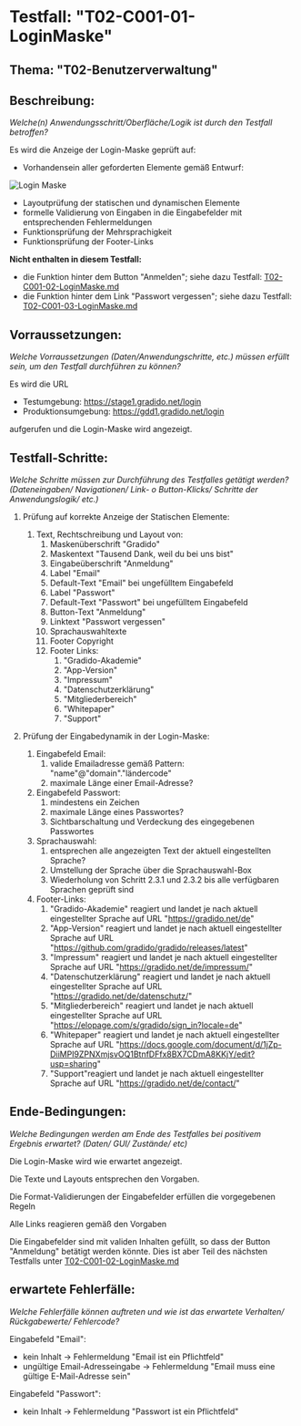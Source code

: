 # Testfall: "T02-C001-01-LoginMaske"

## Thema: "T02-Benutzerverwaltung"

## Beschreibung:

*Welche(n) Anwendungsschritt/Oberfläche/Logik ist durch den Testfall betroffen?*

Es wird die Anzeige der Login-Maske geprüft auf:

* Vorhandensein aller geforderten Elemente gemäß Entwurf:

![Login Maske](../image/T02-C001-01-LoginMaske.png)

* Layoutprüfung der statischen und dynamischen Elemente
* formelle Validierung von Eingaben in die Eingabefelder mit entsprechenden Fehlermeldungen
* Funktionsprüfung der Mehrsprachigkeit
* Funktionsprüfung der Footer-Links

**Nicht enthalten in diesem Testfall:**

* die Funktion hinter dem Button "Anmelden"; siehe dazu Testfall: [T02-C001-02-LoginMaske.md](./T02-C002-02-LoginMaske.md)
* die Funktion hinter dem Link "Passwort vergessen"; siehe dazu Testfall: [T02-C001-03-LoginMaske.md](./T02-C001-03-LoginMaske.md)

## Vorraussetzungen:

*Welche Vorraussetzungen (Daten/Anwendungschritte, etc.) müssen erfüllt sein, um den Testfall durchführen zu können?*

Es wird die URL

* Testumgebung: https://stage1.gradido.net/login
* Produktionsumgebung: https://gdd1.gradido.net/login

aufgerufen und die Login-Maske wird angezeigt.

## Testfall-Schritte:

*Welche Schritte müssen zur Durchführung des Testfalles getätigt werden?  (Dateneingaben/ Navigationen/ Link- o Button-Klicks/ Schritte der Anwendungslogik/ etc.)*

1. Prüfung auf korrekte Anzeige der Statischen Elemente:

   1. Text, Rechtschreibung und Layout von:
      1. Maskenüberschrift "Gradido"
      2. Maskentext "Tausend Dank, weil du bei uns bist"
      3. Eingabeüberschrift "Anmeldung"
      4. Label "Email"
      5. Default-Text "Email" bei ungefülltem Eingabefeld
      6. Label "Passwort"
      7. Default-Text "Passwort" bei ungefülltem Eingabefeld
      8. Button-Text "Anmeldung"
      9. Linktext "Passwort vergessen"
      10. Sprachauswahltexte
      11. Footer Copyright
      12. Footer Links:
          1. "Gradido-Akademie"
          2. "App-Version"
          3. "Impressum"
          4. "Datenschutzerklärung"
          5. "Mitgliederbereich"
          6. "Whitepaper"
          7. "Support"
2. Prüfung der Eingabedynamik in der Login-Maske:

   1. Eingabefeld Email:
      1. valide Emailadresse gemäß Pattern: "name"@"domain"."ländercode"
      2. maximale Länge einer Email-Adresse?
   2. Eingabefeld Passwort:
      1. mindestens ein Zeichen
      2. maximale Länge eines Passwortes?
      3. Sichtbarschaltung und Verdeckung des eingegebenen Passwortes
   3. Sprachauswahl:
      1. entsprechen alle angezeigten Text der aktuell eingestellten Sprache?
      2. Umstellung der Sprache über die Sprachauswahl-Box
      3. Wiederholung von Schritt 2.3.1 und 2.3.2 bis alle verfügbaren Sprachen geprüft sind
   4. Footer-Links:
      1. "Gradido-Akademie" reagiert und landet je nach aktuell eingestellter Sprache auf URL "https://gradido.net/de"
      2. "App-Version" reagiert und landet je nach aktuell eingestellter Sprache auf URL "https://github.com/gradido/gradido/releases/latest"
      3. "Impressum" reagiert und landet je nach aktuell eingestellter Sprache auf URL "https://gradido.net/de/impressum/"
      4. "Datenschutzerklärung" reagiert und landet je nach aktuell eingestellter Sprache auf URL "https://gradido.net/de/datenschutz/"
      5. "Mitgliederbereich" reagiert und landet je nach aktuell eingestellter Sprache auf URL "https://elopage.com/s/gradido/sign_in?locale=de"
      6. "Whitepaper" reagiert und landet je nach aktuell eingestellter Sprache auf URL "https://docs.google.com/document/d/1jZp-DiiMPI9ZPNXmjsvOQ1BtnfDFfx8BX7CDmA8KKjY/edit?usp=sharing"
      7. "Support"reagiert und landet je nach aktuell eingestellter Sprache auf URL "https://gradido.net/de/contact/"

## Ende-Bedingungen:

*Welche Bedingungen werden am Ende des Testfalles bei positivem Ergebnis erwartet? (Daten/ GUI/ Zustände/ etc)*

Die Login-Maske wird wie erwartet angezeigt.

Die Texte und Layouts entsprechen den Vorgaben.

Die Format-Validierungen der Eingabefelder erfüllen die vorgegebenen Regeln

Alle Links reagieren gemäß den Vorgaben

Die Eingabefelder sind mit validen Inhalten gefüllt, so dass der Button "Anmeldung" betätigt werden könnte. Dies ist aber Teil des nächsten Testfalls unter [T02-C001-02-LoginMaske.md](./T02-C001-02-LoginMakse.md)

## erwartete Fehlerfälle:

*Welche Fehlerfälle können auftreten und wie ist das erwartete Verhalten/ Rückgabewerte/  Fehlercode?*

Eingabefeld "Email":

* kein Inhalt -> Fehlermeldung "Email ist ein Pflichtfeld"
* ungültige Email-Adresseingabe -> Fehlermeldung "Email muss eine gültige E-Mail-Adresse sein"

Eingabefeld "Passwort":

* kein Inhalt -> Fehlermeldung "Passwort ist ein Pflichtfeld"
